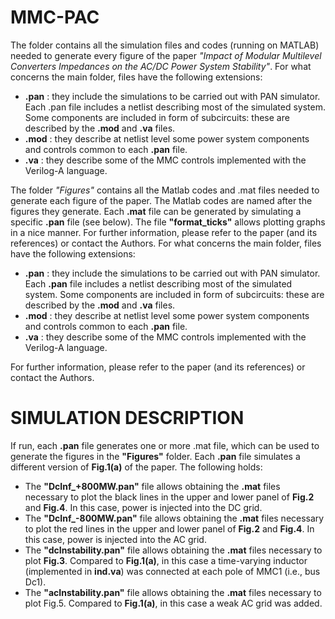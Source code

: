 # MMC-PAC

The folder contains all the simulation files and codes (running on MATLAB) needed to generate every figure of the paper *"Impact of Modular Multilevel Converters Impedances on the AC/DC Power System Stability"*.
For what concerns the main folder, files have the following extensions:
-	**.pan** : they include the simulations to be carried out with PAN simulator. Each .pan file includes a netlist describing most of the simulated system. Some components are included in form of subcircuits: these are described by the **.mod** and **.va** files.
-	**.mod** : they describe at netlist level some power system components and controls common to each **.pan** file.
-	**.va** : they describe some of the MMC controls implemented with the Verilog-A language.

The folder *"Figures"* contains all the Matlab codes and .mat files needed to generate each figure of the paper. The Matlab codes are named after the figures they generate. Each **.mat** file can be generated by simulating a specific **.pan** file (see below). The file **"format_ticks"** allows plotting graphs in a nice manner.
For further information, please refer to the paper (and its references) or contact the Authors.
For what concerns the main folder, files have the following extensions:
- **.pan** : they include the simulations to be carried out with PAN simulator. Each **.pan** file includes a netlist describing most of the simulated system. Some components are included in form of subcircuits: these are described by the **.mod** and **.va** files.
- **.mod** : they describe at netlist level some power system components and controls common to each **.pan** file.
- **.va**  : they describe some of the MMC controls implemented with the Verilog-A language.

For further information, please refer to the paper (and its references) or contact the Authors.

# SIMULATION DESCRIPTION
If run, each **.pan** file generates one or more .mat file, which can be used to generate the figures in the **"Figures"** folder. Each **.pan** file simulates a different version of **Fig.1(a)** of the paper. The following holds:
-	The **"DcInf_+800MW.pan"** file allows obtaining the **.mat** files necessary to plot the black lines in the upper and lower panel of **Fig.2** and **Fig.4**. In this case, power is injected into the DC grid.
-	The **"DcInf_-800MW.pan"** file allows obtaining the **.mat** files necessary to plot the red lines in the upper and lower panel of **Fig.2** and **Fig.4**. In this case, power is injected into the AC grid.
-	The **"dcInstability.pan"** file allows obtaining the **.mat** files necessary to plot **Fig.3**. Compared to **Fig.1(a)**, in this case a time-varying inductor (implemented in **ind.va**) was connected at each pole of MMC1 (i.e., bus Dc1).
-	The **"acInstability.pan"** file allows obtaining the **.mat** files necessary to plot Fig.5. Compared to **Fig.1(a)**, in this case a weak AC grid was added.
